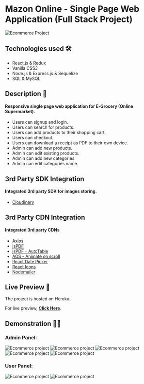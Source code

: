 # Mazon Online - Single Page Web Application (Full Stack Project)

<img src='https://i.imgur.com/fHABTGj.png' alt='Ecommerce Project'>

## Technologies used 🛠️
* React.js & Redux
* Vanilla CSS3
* Node.js & Express.js & Sequelize
* SQL & MySQL

## Description 📝
#### Responsive single page web application for E-Grocery (Online Supermarket).
- Users can signup and login.
- Users can search for products.
- Users can add products to their shopping cart.
- Users can checkout.
- Users can download a receipt as PDF to their own device.
- Admin can add new products.
- Admin can edit existing products.
- Admin can add new categories.
- Admin can edit categories name.

## 3rd Party SDK Integration
#### Integrated 3rd party SDK for images storing.

- <a href='https://cloudinary.com/'>Cloudinary</a>

## 3rd Party CDN Integration
#### Integrated 3rd party CDNs

- <a href='https://axios-http.com/'>Axios</a>
- <a href='https://www.npmjs.com/package/jspdf'>jsPDF</a>
- <a href='https://www.npmjs.com/package/jspdf-autotable'>jsPDF - AutoTable</a>
- <a href='https://michalsnik.github.io/aos/'>AOS - Animate on scroll</a>
- <a href='https://www.npmjs.com/package/react-datepicker'>React Date Picker</a>
- <a href='https://react-icons.github.io/react-icons/'>React Icons</a>
- <a href='https://nodemailer.com/about/'>Nodemailer</a>

## Live Preview 🔗
The project is hosted on Heroku.

For live preview, <strong><a href='https://travilgo.herokuapp.com/'>Click Here</a></strong>.

## Demonstration 🤹‍♂️
### Admin Panel:
<img src='img' alt='Ecommerce project'>

<img src='img' alt='Ecommerce project'>

<img src='img' alt='Ecommerce project'>

<img src='img' alt='Ecommerce project'>

<img src='img' alt='Ecommerce project'>

### User Panel:
<img src='img' alt='Ecommerce project'>

<img src='img' alt='Ecommerce project'>
